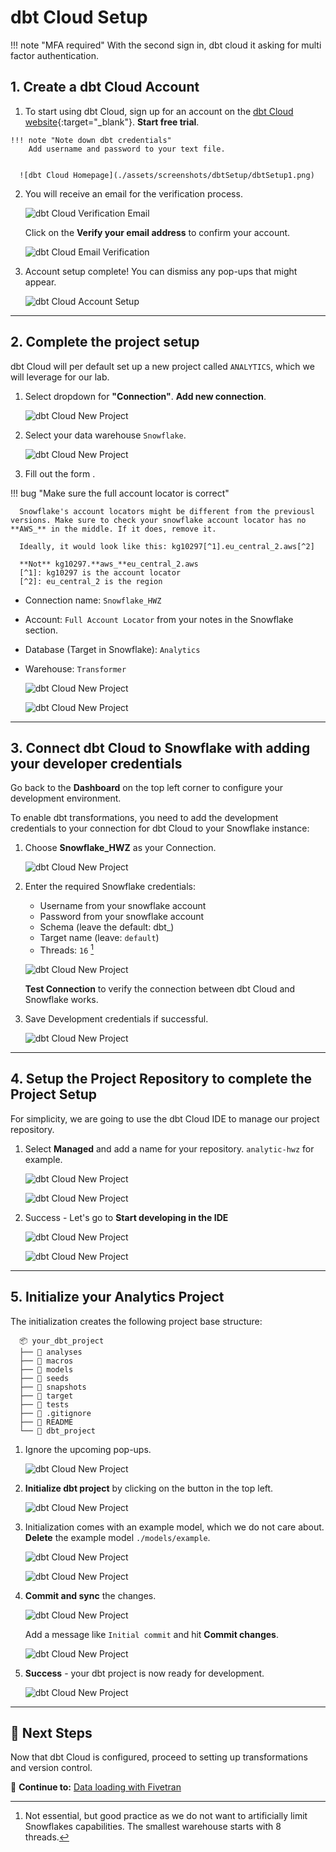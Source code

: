 # dbt Cloud Setup
!!! note "MFA required"
      With the second sign in, dbt cloud it asking for multi factor authentication.

## 1. Create a dbt Cloud Account
   1. To start using dbt Cloud, sign up for an account on the [dbt Cloud website](https://cloud.getdbt.com/){:target="_blank"}. **Start free trial**.

    !!! note "Note down dbt credentials"
        Add username and password to your text file.


      ![dbt Cloud Homepage](./assets/screenshots/dbtSetup/dbtSetup1.png)

   2. You will receive an email for the verification process.

      ![dbt Cloud Verification Email](./assets/screenshots/dbtSetup/dbtSetup2.png)

      Click on the **Verify your email address** to confirm your account.

      ![dbt Cloud Email Verification](./assets/screenshots/dbtSetup/dbtSetup3.png)

   3. Account setup complete! You can dismiss any pop-ups that might appear.

      ![dbt Cloud Account Setup](./assets/screenshots/dbtSetup/dbtSetup4.png)

---

## 2. Complete the project setup
dbt Cloud will per default set up a new project called `ANALYTICS`, which we will leverage for our lab.

   1. Select dropdown for **"Connection"**. **Add new connection**.

      ![dbt Cloud New Project](./assets/screenshots/dbtSetup/dbtSetup5.png)

   2. Select your data warehouse `Snowflake`.

      ![dbt Cloud New Project](./assets/screenshots/dbtSetup/dbtSetup6.png)


   3. Fill out the form .

!!! bug "Make sure the full account locator is correct"

      Snowflake's account locators might be different from the previousl versions. Make sure to check your snowflake account locator has no **AWS_** in the middle. If it does, remove it.
      
      Ideally, it would look like this: kg10297[^1].eu_central_2.aws[^2]

      **Not** kg10297.**aws_**eu_central_2.aws
      [^1]: kg10297 is the account locator
      [^2]: eu_central_2 is the region

   - Connection name: `Snowflake_HWZ`
   - Account: `Full Account Locator` from your notes in the Snowflake section.
   - Database (Target in Snowflake): `Analytics`
   - Warehouse: `Transformer`

      ![dbt Cloud New Project](./assets/screenshots/dbtSetup/dbtSetup7.png)

      ![dbt Cloud New Project](./assets/screenshots/dbtSetup/dbtSetup8.png)



---

## 3. Connect dbt Cloud to Snowflake with adding your developer credentials

   Go back to the **Dashboard** on the top left corner to configure your development environment.

   To enable dbt transformations, you need to add the development credentials to your connection for dbt Cloud to your Snowflake instance:

   1. Choose **Snowflake_HWZ** as your Connection.

      ![dbt Cloud New Project](./assets/screenshots/dbtSetup/dbtSetup9.png)

   2. Enter the required Snowflake credentials:
      - Username from your snowflake account
      - Password from your snowflake account
      - Schema (leave the default: dbt_<yourname>)
      - Target name (leave: `default`)
      - Threads: `16` [^3]
      [^3]: Not essential, but good practice as we do not want to artificially limit Snowflakes capabilities. The smallest warehouse starts with 8 threads.

      ![dbt Cloud New Project](./assets/screenshots/dbtSetup/dbtSetup10.png)

      **Test Connection** to verify the connection between dbt Cloud and Snowflake works.

   3. Save Development credentials if successful.

      ![dbt Cloud New Project](./assets/screenshots/dbtSetup/dbtSetup11.png)   



---

## 4. Setup the Project Repository to complete the Project Setup
   For simplicity, we are going to use the dbt Cloud IDE to manage our project repository.

   1. Select **Managed** and add a name for your repository. `analytic-hwz` for example.

      ![dbt Cloud New Project](./assets/screenshots/dbtSetup/dbtSetup12.png)

      ![dbt Cloud New Project](./assets/screenshots/dbtSetup/dbtSetup13.png)

   2. Success - Let's go to **Start developing in the IDE**

      ![dbt Cloud New Project](./assets/screenshots/dbtSetup/dbtSetup14.png)

      ![dbt Cloud New Project](./assets/screenshots/dbtSetup/dbtSetup15.png)

---

## 5. Initialize your Analytics Project

The initialization creates the following project base structure:

      📦 your_dbt_project
      ├── 📂 analyses
      ├── 📂 macros
      ├── 📂 models
      ├── 📂 seeds
      ├── 📂 snapshots
      ├── 📂 target
      ├── 📂 tests
      ├── 📄 .gitignore
      ├── 📄 README
      └── 📄 dbt_project


   1. Ignore the upcoming pop-ups.

      ![dbt Cloud New Project](./assets/screenshots/dbtSetup/dbtSetup16.png)

   2. **Initialize dbt project** by clicking on the button in the top left.

      ![dbt Cloud New Project](./assets/screenshots/dbtSetup/dbtSetup17.png)

   3. Initialization comes with an example model, which we do not care about. **Delete** the example model `./models/example`.

      ![dbt Cloud New Project](./assets/screenshots/dbtSetup/dbtSetup18.png)

      ![dbt Cloud New Project](./assets/screenshots/dbtSetup/dbtSetup19.png)

   4. **Commit and sync** the changes.

      ![dbt Cloud New Project](./assets/screenshots/dbtSetup/dbtSetup20.png)

      Add a message like `Initial commit` and hit **Commit changes**.

      ![dbt Cloud New Project](./assets/screenshots/dbtSetup/dbtSetup21.png)

   5. **Success** - your dbt project is now ready for development.

      ![dbt Cloud New Project](./assets/screenshots/dbtSetup/dbtSetup22.png)


---

## 🎉 Next Steps
Now that dbt Cloud is configured, proceed to setting up transformations and version control.

🔗 **Continue to:** [Data loading with Fivetran](fivetran-setup.md)
